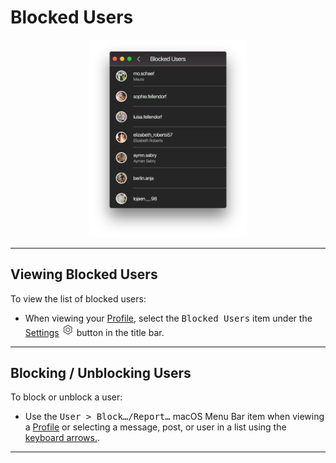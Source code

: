 # Blocked Users

<p style="text-align: center; margin-top: 1em;"><img src="/views/assets/profile-blocked-users.png" width="50%" height="50%" /></p>

------

## Viewing Blocked Users

To view the list of blocked users:

- When viewing your [Profile](/views/profile.md), select the <kbd>Blocked Users</kbd> item under the [Settings](/views/profile/settings.md) <img src="/views/assets/settings.png" width="20" height="20" /> button in the title bar.

------

## Blocking / Unblocking Users

To block or unblock a user: 

- Use the <kbd>User > Block…/Report…</kbd> macOS Menu Bar item when viewing a [Profile](/views/profile.md) or selecting a message, post, or user in a list using the [keyboard arrows.](/misc/keyboard-shortcuts.md).


------